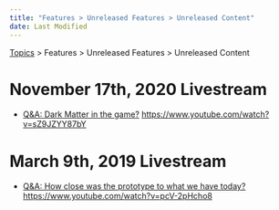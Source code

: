```yaml
---
title: "Features > Unreleased Features > Unreleased Content"
date: Last Modified
---
```

[Topics](../../../topics.md) > Features > Unreleased Features > Unreleased Content

# November 17th, 2020 Livestream
* [Q&A: Dark Matter in the game?](../../../transcriptions/yt-sZ9JZYY87bY.md) https://www.youtube.com/watch?v=sZ9JZYY87bY

# March 9th, 2019 Livestream
* [Q&A: How close was the prototype to what we have today?](../../../transcriptions/yt-pcV-2pHcho8.md) https://www.youtube.com/watch?v=pcV-2pHcho8
